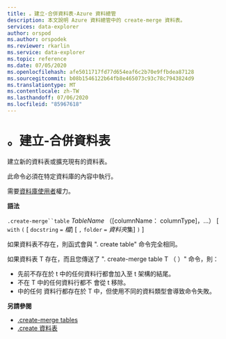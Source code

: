 ```yaml
---
title: 。建立-合併資料表-Azure 資料總管
description: 本文說明 Azure 資料總管中的 create-merge 資料表。
services: data-explorer
author: orspod
ms.author: orspodek
ms.reviewer: rkarlin
ms.service: data-explorer
ms.topic: reference
ms.date: 07/05/2020
ms.openlocfilehash: afe5011717fd77d654eaf6c2b70e9ffbdea87128
ms.sourcegitcommit: b08b1546122b64fb8e465073c93c78c7943824d9
ms.translationtype: MT
ms.contentlocale: zh-TW
ms.lasthandoff: 07/06/2020
ms.locfileid: "85967618"
---
```

# <a name="create-merge-table"></a>。建立-合併資料表

建立新的資料表或擴充現有的資料表。 

此命令必須在特定資料庫的內容中執行。 

需要[資料庫使用者](../management/access-control/role-based-authorization.md)權力。

**語法**

`.create-merge``table` *TableName* （[columnName： columnType]，...） [ `with` `(` [ `docstring` `=` *檔*] [ `,` `folder` `=` *資料夾*集] `)` ]

如果資料表不存在，則函式會與 ". create table" 命令完全相同。

如果資料表 T 存在，而且您傳送了 ". create-merge table T （ <columns specification> ）" 命令，則：

* <columns specification>先前不存在於 t 中的任何資料行都會加入至 t 架構的結尾。
* 不在 T 中的任何資料行都不 <columns specification> 會從 t 移除。
* 中的任何 <columns specification> 資料行都存在於 T 中，但使用不同的資料類型會導致命令失敗。

**另請參閱**

* [.create-merge tables](create-merge-tables-command.md)
* [.create 資料表](create-table-command.md)
